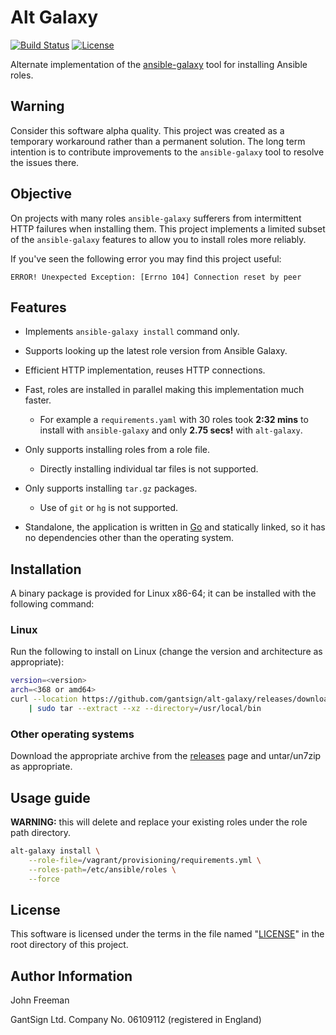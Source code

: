 # Alt Galaxy

[![Build Status](https://travis-ci.org/gantsign/alt-galaxy.svg?branch=master)](https://travis-ci.org/gantsign/alt-galaxy)
[![License](https://img.shields.io/badge/license-MIT-blue.svg)](LICENSE)

Alternate implementation of the
[ansible-galaxy](http://docs.ansible.com/ansible/galaxy.html) tool for
installing Ansible roles.

## Warning

Consider this software alpha quality. This project was created as a temporary
workaround rather than a permanent solution. The long term intention is to
contribute improvements to the `ansible-galaxy` tool to resolve the issues
there.

## Objective

On projects with many roles `ansible-galaxy` sufferers from intermittent HTTP
failures when installing them. This project implements a limited subset of the
`ansible-galaxy` features to allow you to install roles more reliably.

If you've seen the following error you may find this project useful:

```
ERROR! Unexpected Exception: [Errno 104] Connection reset by peer
```

## Features

* Implements `ansible-galaxy install` command only.
* Supports looking up the latest role version from Ansible Galaxy.
* Efficient HTTP implementation, reuses HTTP connections.
* Fast, roles are installed in parallel making this implementation much faster.

    * For example a `requirements.yaml` with 30 roles took **2:32 mins** to
      install with `ansible-galaxy` and only **2.75 secs!** with `alt-galaxy`.

* Only supports installing roles from a role file.

    * Directly installing individual tar files is not supported.

* Only supports installing `tar.gz` packages.

    * Use of `git` or `hg` is not supported.

* Standalone, the application is written in [Go](https://golang.org/) and
  statically linked, so it has no dependencies other than the operating system.

## Installation

A binary package is provided for Linux x86-64; it can be installed with the
following command:

### Linux

Run the following to install on Linux (change the version and architecture as
appropriate):

```bash
version=<version>
arch=<368 or amd64>
curl --location https://github.com/gantsign/alt-galaxy/releases/download/${version}/alt-galaxy_linux_${arch}.tar.xz \
    | sudo tar --extract --xz --directory=/usr/local/bin
```

### Other operating systems

Download the appropriate archive from the
[releases](https://github.com/gantsign/alt-galaxy/releases) page and
untar/un7zip as appropriate.

###

## Usage guide

**WARNING:** this will delete and replace your existing roles under the role
path directory.

```bash
alt-galaxy install \
    --role-file=/vagrant/provisioning/requirements.yml \
    --roles-path=/etc/ansible/roles \
    --force
```

## License

This software is licensed under the terms in the file named "[LICENSE](LICENSE)"
in the root directory of this project.

## Author Information

John Freeman

GantSign Ltd.
Company No. 06109112 (registered in England)
